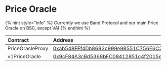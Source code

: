 # Price Oracle

{% hint style="info" %}
Currently we use Band Protocol and our main Price Oracle on BSC, except VAI
{% endhint %}

| Contract | Address |
| :--- | :--- |
| PriceOracleProxy | [0xab548FFf4Db8693c999e98551C756E6C2948C408](https://bscscan.com/address/0xab548fff4db8693c999e98551c756e6c2948c408) |
| v1PriceOracle | [0x9cF84A3cBd5368bFC08412851c4f2015eE078c2f](https://bscscan.com/address/0x9cf84a3cbd5368bfc08412851c4f2015ee078c2f) |



